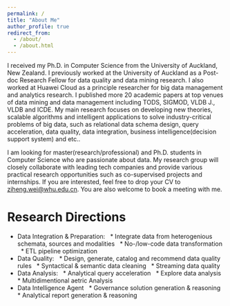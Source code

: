 ```yaml
---
permalink: /
title: "About Me"
author_profile: true
redirect_from: 
  - /about/
  - /about.html
---
```


I received my Ph.D. in Computer Science from the University of Auckland, New Zealand. I previously worked at the University of Auckland as a Post-doc Research Fellow for data quality and data mining research. I also worked at Huawei Cloud as a principle researcher for big data management and analytics research. I published more 20 academic papers at top venues of data mining and data management including TODS, SIGMOD, VLDB J., VLDB and ICDE. My main research focuses on developing new theories, scalable algorithms and intelligent applications to solve industry-critical problems of big data, such as relational data schema design, query acceleration, data quality, data integration, business intelligence(decision support system) and etc..

I am looking for master(research/professional) and Ph.D. students in Computer Science who are passionate about data. My research group will closely collaborate with leading tech companies and provide various practical research opportunities such as co-supervised projects and internships. If you are interested, feel free to drop your CV to ziheng.wei@whu.edu.cn. You are also welcome to book a meeting with me. 

Research Directions
======
* Data Integration & Preparation:
  * Integrate data from heterogenious schemata, sources and modalities
  * No-/low-code data transformation
  * ETL pipeline optimization 
* Data Quality: 
  * Design, generate, catalog and recommend data quality rules
  * Syntactical & semantic data cleaning
  * Streaming data quality
* Data Analysis:
  * Analytical query acceleration
  * Explore data analysis
  * Multidimentional aetric Analysis
* Data Intelligence Agent
  * Governance solution generation & reasoning 
  * Analytical report generation & reasoning